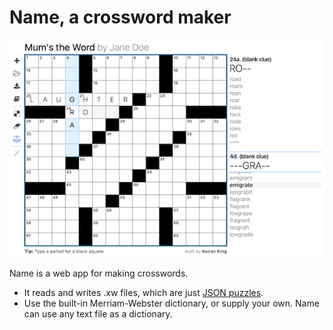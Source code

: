 Name, a crossword maker
=========================

![Build your own crossword](screenshot.png "Build your own crossword")

Name is a web app for making crosswords. 
* It reads and writes .xw files, which are just [JSON puzzles](https://www.xwordinfo.com/JSON/).
* Use the built-in Merriam-Webster dictionary, or supply your own. Name can use any text file as a dictionary.